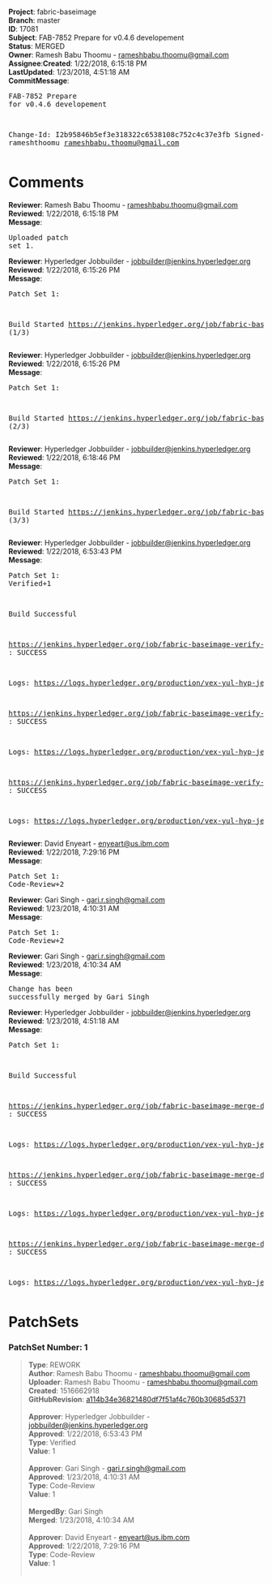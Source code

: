 <strong>Project</strong>: fabric-baseimage</br><strong>Branch</strong>: master<br><strong>ID</strong>: 17081<br><strong>Subject</strong>: FAB-7852 Prepare for v0.4.6 developement<br><strong>Status</strong>: MERGED<br><strong>Owner</strong>: Ramesh Babu Thoomu - rameshbabu.thoomu@gmail.com<br><strong>Assignee</strong>:<strong>Created</strong>: 1/22/2018, 6:15:18 PM<br><strong>LastUpdated</strong>: 1/23/2018, 4:51:18 AM<br><strong>CommitMessage</strong>:<br><pre>FAB-7852 Prepare for v0.4.6 developement

Change-Id: I2b95846b5ef3e318322c6538108c752c4c37e3fb
Signed-off-by: rameshthoomu <rameshbabu.thoomu@gmail.com>
</pre><h1>Comments</h1><strong>Reviewer</strong>: Ramesh Babu Thoomu - rameshbabu.thoomu@gmail.com<br><strong>Reviewed</strong>: 1/22/2018, 6:15:18 PM<br><strong>Message</strong>: <pre>Uploaded patch set 1.</pre><strong>Reviewer</strong>: Hyperledger Jobbuilder - jobbuilder@jenkins.hyperledger.org<br><strong>Reviewed</strong>: 1/22/2018, 6:15:26 PM<br><strong>Message</strong>: <pre>Patch Set 1:

Build Started https://jenkins.hyperledger.org/job/fabric-baseimage-verify-docker-ppc64le/137/ (1/3)</pre><strong>Reviewer</strong>: Hyperledger Jobbuilder - jobbuilder@jenkins.hyperledger.org<br><strong>Reviewed</strong>: 1/22/2018, 6:15:26 PM<br><strong>Message</strong>: <pre>Patch Set 1:

Build Started https://jenkins.hyperledger.org/job/fabric-baseimage-verify-docker-s390x/126/ (2/3)</pre><strong>Reviewer</strong>: Hyperledger Jobbuilder - jobbuilder@jenkins.hyperledger.org<br><strong>Reviewed</strong>: 1/22/2018, 6:18:46 PM<br><strong>Message</strong>: <pre>Patch Set 1:

Build Started https://jenkins.hyperledger.org/job/fabric-baseimage-verify-docker-x86_64/147/ (3/3)</pre><strong>Reviewer</strong>: Hyperledger Jobbuilder - jobbuilder@jenkins.hyperledger.org<br><strong>Reviewed</strong>: 1/22/2018, 6:53:43 PM<br><strong>Message</strong>: <pre>Patch Set 1: Verified+1

Build Successful 

https://jenkins.hyperledger.org/job/fabric-baseimage-verify-docker-s390x/126/ : SUCCESS

Logs: https://logs.hyperledger.org/production/vex-yul-hyp-jenkins-3/fabric-baseimage-verify-docker-s390x/126

https://jenkins.hyperledger.org/job/fabric-baseimage-verify-docker-x86_64/147/ : SUCCESS

Logs: https://logs.hyperledger.org/production/vex-yul-hyp-jenkins-3/fabric-baseimage-verify-docker-x86_64/147

https://jenkins.hyperledger.org/job/fabric-baseimage-verify-docker-ppc64le/137/ : SUCCESS

Logs: https://logs.hyperledger.org/production/vex-yul-hyp-jenkins-3/fabric-baseimage-verify-docker-ppc64le/137</pre><strong>Reviewer</strong>: David Enyeart - enyeart@us.ibm.com<br><strong>Reviewed</strong>: 1/22/2018, 7:29:16 PM<br><strong>Message</strong>: <pre>Patch Set 1: Code-Review+2</pre><strong>Reviewer</strong>: Gari Singh - gari.r.singh@gmail.com<br><strong>Reviewed</strong>: 1/23/2018, 4:10:31 AM<br><strong>Message</strong>: <pre>Patch Set 1: Code-Review+2</pre><strong>Reviewer</strong>: Gari Singh - gari.r.singh@gmail.com<br><strong>Reviewed</strong>: 1/23/2018, 4:10:34 AM<br><strong>Message</strong>: <pre>Change has been successfully merged by Gari Singh</pre><strong>Reviewer</strong>: Hyperledger Jobbuilder - jobbuilder@jenkins.hyperledger.org<br><strong>Reviewed</strong>: 1/23/2018, 4:51:18 AM<br><strong>Message</strong>: <pre>Patch Set 1:

Build Successful 

https://jenkins.hyperledger.org/job/fabric-baseimage-merge-docker-x86_64/62/ : SUCCESS

Logs: https://logs.hyperledger.org/production/vex-yul-hyp-jenkins-3/fabric-baseimage-merge-docker-x86_64/62

https://jenkins.hyperledger.org/job/fabric-baseimage-merge-docker-s390x/51/ : SUCCESS

Logs: https://logs.hyperledger.org/production/vex-yul-hyp-jenkins-3/fabric-baseimage-merge-docker-s390x/51

https://jenkins.hyperledger.org/job/fabric-baseimage-merge-docker-ppc64le/53/ : SUCCESS

Logs: https://logs.hyperledger.org/production/vex-yul-hyp-jenkins-3/fabric-baseimage-merge-docker-ppc64le/53</pre><h1>PatchSets</h1><h3>PatchSet Number: 1</h3><blockquote><strong>Type</strong>: REWORK<br><strong>Author</strong>: Ramesh Babu Thoomu - rameshbabu.thoomu@gmail.com<br><strong>Uploader</strong>: Ramesh Babu Thoomu - rameshbabu.thoomu@gmail.com<br><strong>Created</strong>: 1516662918<br><strong>GitHubRevision</strong>: [a114b34e36821480df7f51af4c760b30685d5371](https://github.com/hyperledger/fabric-baseimage/commit/a114b34e36821480df7f51af4c760b30685d5371)<br><br><strong>Approver</strong>: Hyperledger Jobbuilder - jobbuilder@jenkins.hyperledger.org<br><strong>Approved</strong>: 1/22/2018, 6:53:43 PM<br><strong>Type</strong>: Verified<br><strong>Value</strong>: 1<br><br><strong>Approver</strong>: Gari Singh - gari.r.singh@gmail.com<br><strong>Approved</strong>: 1/23/2018, 4:10:31 AM<br><strong>Type</strong>: Code-Review<br><strong>Value</strong>: 1<br><br><strong>MergedBy</strong>: Gari Singh<br><strong>Merged</strong>: 1/23/2018, 4:10:34 AM<br><br><strong>Approver</strong>: David Enyeart - enyeart@us.ibm.com<br><strong>Approved</strong>: 1/22/2018, 7:29:16 PM<br><strong>Type</strong>: Code-Review<br><strong>Value</strong>: 1<br><br></blockquote>